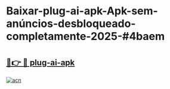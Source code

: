 # Baixar-plug-ai-apk-Apk-sem-anúncios-desbloqueado-completamente-2025-#4baem

# <h2><a href="https://ainizakaria.my?title=plug-ai-apk&ref=24M">🔗👉 🔴 plug-ai-apk</a></h2>

[![acn](https://github.com/user-attachments/assets/0f9c940e-d8b0-45ae-aac7-cd30a18b3e1c)](https://ainizakaria.my?title=plug-ai-apk&ref=24M)

